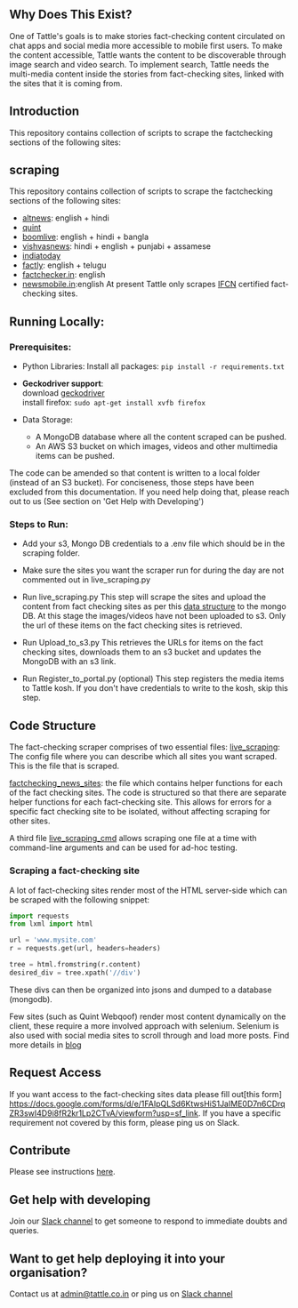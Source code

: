## Why Does This Exist?

One of Tattle's goals is to make stories fact-checking content circulated on chat apps and social media more accessible to mobile first users. To make the content accessible, Tattle wants the content to be discoverable through image search and video search. To implement search, Tattle needs the multi-media content inside the stories from fact-checking sites, linked with the sites that it is coming from.  

## Introduction
This repository contains collection of scripts to scrape the factchecking sections of the following sites:

## scraping
This repository contains collection of scripts to scrape the factchecking sections of the following sites:
- [altnews](https://www.altnews.in/): english + hindi  
- [quint](https://www.thequint.com/news/webqoof)
- [boomlive](https://www.boomlive.in/): english + hindi + bangla
- [vishvasnews](https://www.vishvasnews.com): hindi + english + punjabi + assamese
- [indiatoday](https://www.indiatoday.in/fact-check)
- [factly](https://factly.in/category/fact-check/fake-news/): english + telugu  
- [factchecker.in](https://www.factchecker.in/): english
- [newsmobile.in](https://newsmobile.in/articles/category/nm-fact-checker):english
At present Tattle only scrapes [IFCN](https://ifcncodeofprinciples.poynter.org/signatories) certified fact-checking sites. 

## Running Locally:

### Prerequisites:

* Python Libraries: Install all packages: `pip install -r requirements.txt`

* **Geckodriver support**:\
download [geckodriver](https://github.com/mozilla/geckodriver/releases)\
install firefox: `sudo apt-get install xvfb firefox`

* Data Storage: 
  * A MongoDB database where all the content scraped can be pushed.
  * An AWS S3 bucket on which images, videos and other multimedia items can be pushed. 

The code can be amended so that content is written to a local folder (instead of an S3 bucket). For conciseness, those steps have been excluded from this documentation. If you need help doing that, please reach out to us (See section on 'Get Help with Developing')

### Steps to Run:

* Add your s3, Mongo DB credentials to a .env file which should be in the scraping folder.
* Make sure the sites you want the scraper run for during the day are not commented out in live_scraping.py
* Run live_scraping.py 
This step will scrape the sites and upload the content from fact checking sites as per this [data structure](http://blog.tattle.co.in/scraping-fact-checked-news/) to the mongo DB. At this stage the images/videos have not been uploaded to s3. Only the url of these items on the fact checking sites is retrieved. 

* Run Upload_to_s3.py
This retrieves the URLs for items on the fact checking sites, downloads them to an s3 bucket and updates the MongoDB with an s3 link. 

* Run Register_to_portal.py (optional)
This step registers the media items to Tattle kosh. If you don't have credentials to write to the kosh, skip this step. 

## Code Structure

The fact-checking scraper comprises of two essential files:
[live_scraping](https://github.com/tattle-made/tattle-research/blob/master/live_scraping.py): The config file where you can describe which all sites you want scraped. This is the file that is scraped. 

[factchecking_news_sites](https://github.com/tattle-made/tattle-research/blob/master/factchecking_news_sites.py): the file which contains helper functions for each of the fact checking sites. The code is structured so that there are separate helper functions for each fact-checking site. This allows for errors for a specific fact checking site to be isolated, without affecting scraping for other sites. 

A third file [live_scraping_cmd](https://github.com/tattle-made/tattle-research/blob/master/live_scraping_cmd.py) allows scraping one file at a time with command-line arguments and can be used for ad-hoc testing. 

### Scraping a fact-checking site
A lot of fact-checking sites render most of the HTML server-side which can be scraped with the following snippet:
```python
import requests
from lxml import html

url = 'www.mysite.com'
r = requests.get(url, headers=headers)

tree = html.fromstring(r.content)
desired_div = tree.xpath('//div')
```
These divs can then be organized into jsons and dumped to a database (mongodb).

Few sites (such as Quint Webqoof) render most content dynamically on the client, these require a more involved approach with selenium. Selenium is also used with social media sites to scroll through and load more posts.
Find more details in [blog](http://blog.tattle.co.in/scraping-fact-checked-news/)

## Request Access
If you want access to the fact-checking sites data please fill out[this form] https://docs.google.com/forms/d/e/1FAIpQLSd6KtwsHiS1JaIME0D7n6CDrqZR3swI4D9i8fR2kr1Lp2CTvA/viewform?usp=sf_link. If you have a specific requirement not covered by this form, please ping us on Slack. 

## Contribute
Please see instructions [here](CONTRIBUTING.md).

## Get help with developing

Join our [Slack channel](https://join.slack.com/t/tattle-workspace/shared_invite/zt-da07n75v-kIw9Z5b~_gDKP~JsScP1Vg) to get someone to respond to immediate doubts and queries.

## Want to get help deploying it into your organisation?

Contact us at admin@tattle.co.in or ping us on [Slack channel](https://join.slack.com/t/tattle-workspace/shared_invite/zt-da07n75v-kIw9Z5b~_gDKP~JsScP1Vg)
